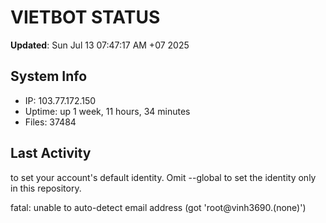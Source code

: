 # VIETBOT STATUS
**Updated**: Sun Jul 13 07:47:17 AM +07 2025

## System Info
- IP: 103.77.172.150
- Uptime: up 1 week, 11 hours, 34 minutes
- Files: 37484

## Last Activity

to set your account's default identity.
Omit --global to set the identity only in this repository.

fatal: unable to auto-detect email address (got 'root@vinh3690.(none)')
